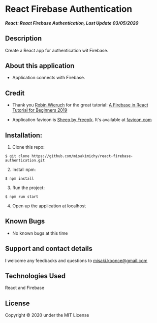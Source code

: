 # React Firebase Authentication

#### _React: React Firebase Authentication, Last Update 03/05/2020_

## Description
Create a React app for authentication wit Firebase.

## About this application
- Application connects with Firebase.



## Credit
- Thank you [Robin Wieruch](https://www.robinwieruch.de/) for the great tutorial: [A Firebase in React Tutorial for Beginners 2019](https://www.robinwieruch.de/complete-firebase-authentication-react-tutorial)

- Application favicon is [Sheep by Freepik](https://www.flaticon.com/authors/freepik). It's available at [favicon.com](https://www.flaticon.com)

## Installation:
1. Clone this repo:
```
$ git clone https://github.com/misakimichy/react-firebase-authentication.git
```

2. Install npm:

```
$ npm install
```

3. Run the project:
```
$ npm run start 
```

4. Open up the application at localhost


## Known Bugs
- No known bugs at this time

## Support and contact details
I welcome any feedbacks and questions to misaki.koonce@gmail.com

## Technologies Used
React and Firebase

## License
Copyright © 2020 under the MIT License
